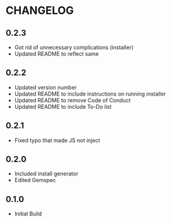 # CHANGELOG
## 0.2.3
- Got rid of unnecessary complications (installer)
- Updated README to reflect same

## 0.2.2
- Updated version number
- Updated README to include instructions on running installer
- Updated README to remove Code of Conduct
- Updated README to include To-Do list

## 0.2.1
- Fixed typo that made JS not inject

## 0.2.0
- Included install generator
- Edited Gemspec

## 0.1.0
- Initial Build
